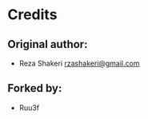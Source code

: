 Credits
=======

Original author:
----------------

* Reza Shakeri <rzashakeri@gmail.com>

Forked by:
----------

* Ruu3f
